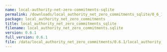 ```yaml
---
name: local-authority-net-zero-commitments-sqlite
permalink: /downloads/local_authority_net_zero_commitments_sqlite/0_6_1
package: local_authority_net_zero_commitments
title: local_authority_net_zero_commitments_sqlite
filename: local_authority_net_zero_commitments.sqlite
version: 0.6.1
full_version: 0.6.1
file: /data/local_authority_net_zero_commitments/0.6.1/local_authority_net_zero_commitments.sqlite
---
```

